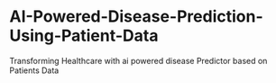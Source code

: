 # AI-Powered-Disease-Prediction-Using-Patient-Data
Transforming Healthcare with ai powered disease Predictor based on Patients Data
